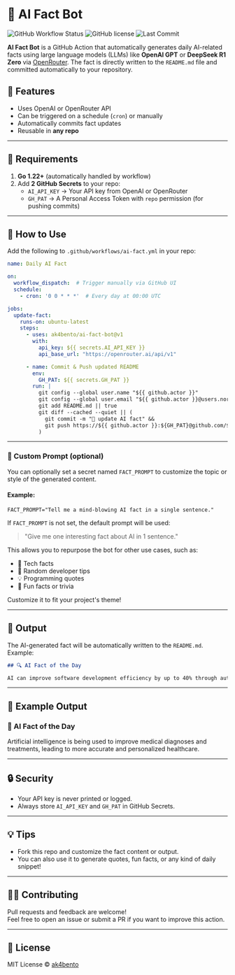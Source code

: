 # 🤖 AI Fact Bot

![GitHub Workflow Status](https://img.shields.io/github/actions/workflow/status/ak4bento/ai-fact-bot/ai-fact.yml?branch=main)
![GitHub license](https://img.shields.io/github/license/ak4bento/ai-fact-bot)
![Last Commit](https://img.shields.io/github/last-commit/ak4bento/ai-fact-bot)

**AI Fact Bot** is a GitHub Action that automatically generates daily AI-related facts using large language models (LLMs) like **OpenAI GPT** or **DeepSeek R1 Zero** via [OpenRouter](https://openrouter.ai). The fact is directly written to the `README.md` file and committed automatically to your repository.

## 🚀 Features

- Uses OpenAI or OpenRouter API
- Can be triggered on a schedule (`cron`) or manually
- Automatically commits fact updates
- Reusable in **any repo**

---

## 🧰 Requirements

1. **Go 1.22+** (automatically handled by workflow)
2. Add **2 GitHub Secrets** to your repo:
   - `AI_API_KEY` → Your API key from OpenAI or OpenRouter
   - `GH_PAT` → A Personal Access Token with `repo` permission (for pushing commits)

---

## 🔧 How to Use

Add the following to `.github/workflows/ai-fact.yml` in your repo:

```yaml
name: Daily AI Fact

on:
  workflow_dispatch:  # Trigger manually via GitHub UI
  schedule:
    - cron: '0 0 * * *'  # Every day at 00:00 UTC

jobs:
  update-fact:
    runs-on: ubuntu-latest
    steps:
      - uses: ak4bento/ai-fact-bot@v1
        with:
          api_key: ${{ secrets.AI_API_KEY }}
          api_base_url: "https://openrouter.ai/api/v1"

      - name: Commit & Push updated README
        env:
          GH_PAT: ${{ secrets.GH_PAT }}
        run: |
          git config --global user.name "${{ github.actor }}"
          git config --global user.email "${{ github.actor }}@users.noreply.github.com"
          git add README.md || true
          git diff --cached --quiet || (
            git commit -m "🤖 update AI fact" &&
            git push https://${{ github.actor }}:${GH_PAT}@github.com/${{ github.repository }}.git HEAD:main
          )
```

---

### 🧠 Custom Prompt (optional)

You can optionally set a secret named `FACT_PROMPT` to customize the topic or style of the generated content.

#### Example:

```env
FACT_PROMPT="Tell me a mind-blowing AI fact in a single sentence."
```

If `FACT_PROMPT` is not set, the default prompt will be used:

> "Give me one interesting fact about AI in 1 sentence."

This allows you to repurpose the bot for other use cases, such as:

- 🧠 Tech facts  
- 🤖 Random developer tips  
- 💡 Programming quotes  
- 🔮 Fun facts or trivia  

Customize it to fit your project's theme!

---

## 📝 Output

The AI-generated fact will be automatically written to the `README.md`. Example:

```md
## 🔍 AI Fact of the Day

AI can improve software development efficiency by up to 40% through automated testing and code generation.
```

---

## 📄 Example Output 

### 🤖 AI Fact of the Day
<!-- AI-FACT-START -->
Artificial intelligence is being used to improve medical diagnoses and treatments, leading to more accurate and personalized healthcare.
<!-- AI-FACT-END -->

---

## 🔒 Security

- Your API key is never printed or logged.
- Always store `AI_API_KEY` and `GH_PAT` in GitHub Secrets.

---

## 💡 Tips

- Fork this repo and customize the fact content or output.
- You can also use it to generate quotes, fun facts, or any kind of daily snippet!

---

## 👨‍💻 Contributing

Pull requests and feedback are welcome!  
Feel free to open an issue or submit a PR if you want to improve this action.

---

## 📄 License

MIT License © [ak4bento](https://github.com/ak4bento)

